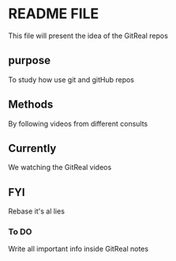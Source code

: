 # README FILE

This file will present the idea of the GitReal repos

## purpose 

To study how use git and gitHub repos 

## Methods

By following videos from different consults

## Currently

We watching the GitReal videos

## FYI

Rebase it's al lies

### To DO

Write all important info inside GitReal notes

